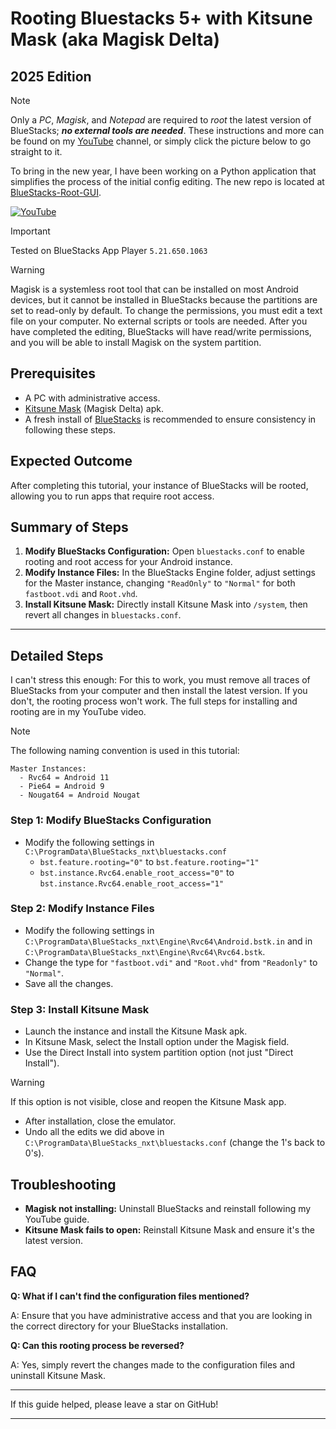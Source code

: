 # Rooting Bluestacks 5+ with Kitsune Mask (aka Magisk Delta)
## 2025 Edition

> [!NOTE]
> Only a *PC*, *Magisk*, and *Notepad* are required to *root* the latest version of BlueStacks; ***no external tools are needed***.
> These instructions and more can be found on my [YouTube](https://www.youtube.com/@RobThePCGuy) channel, or simply click the picture below to go straight to it.
>
> To bring in the new year, I have been working on a Python application that simplifies the process of the initial config editing. The new repo is located at [BlueStacks-Root-GUI](https://github.com/RobThePCGuy/BlueStacks-Root-GUI).

[![YouTube](https://github.com/RobThePCGuy/Root-Bluestacks-with-Kitsune-Mask/assets/10876982/a9ad2b20-9faa-4c73-850e-cf03ad4d4a71)](https://youtu.be/eRXeasi6GQQ)

> [!IMPORTANT]
> Tested on BlueStacks App Player `5.21.650.1063`

> [!WARNING]
Magisk is a systemless root tool that can be installed on most Android devices, but it cannot be installed in BlueStacks because the partitions are set to read-only by default. To change the permissions, you must edit a text file on your computer. No external scripts or tools are needed. After you have completed the editing, BlueStacks will have read/write permissions, and you will be able to install Magisk on the system partition.

## Prerequisites
- A PC with administrative access.
- [Kitsune Mask](https://github.com/HuskyDG/magisk-files/blob/main/README.md) (Magisk Delta) apk.
- A fresh install of [BlueStacks](https://www.bluestacks.com/) is recommended to ensure consistency in following these steps.

## Expected Outcome
After completing this tutorial, your instance of BlueStacks will be rooted, allowing you to run apps that require root access.

## Summary of Steps
1. **Modify BlueStacks Configuration:** Open `bluestacks.conf` to enable rooting and root access for your Android instance.
2. **Modify Instance Files:** In the BlueStacks Engine folder, adjust settings for the Master instance, changing `"ReadOnly"` to `"Normal"` for both `fastboot.vdi` and `Root.vhd`.
3. **Install Kitsune Mask:** Directly install Kitsune Mask into `/system`, then revert all changes in `bluestacks.conf`.

---

## Detailed Steps
I can't stress this enough: For this to work, you must remove all traces of BlueStacks from your computer and then install the latest version. If you don't, the rooting process won't work. The full steps for installing and rooting are in my YouTube video.

> [!NOTE]
> The following naming convention is used in this tutorial:

```
Master Instances:
  - Rvc64 = Android 11
  - Pie64 = Android 9
  - Nougat64 = Android Nougat
```

### Step 1: Modify BlueStacks Configuration
- Modify the following settings in `C:\ProgramData\BlueStacks_nxt\bluestacks.conf`
  - `bst.feature.rooting="0"` to `bst.feature.rooting="1"`
  - `bst.instance.Rvc64.enable_root_access="0"` to `bst.instance.Rvc64.enable_root_access="1"`

### Step 2: Modify Instance Files
- Modify the following settings in `C:\ProgramData\BlueStacks_nxt\Engine\Rvc64\Android.bstk.in` and in `C:\ProgramData\BlueStacks_nxt\Engine\Rvc64\Rvc64.bstk`.
- Change the type for `"fastboot.vdi"` and `"Root.vhd"` from `"Readonly"` to `"Normal"`.
- Save all the changes.

### Step 3: Install Kitsune Mask
- Launch the instance and install the Kitsune Mask apk.
- In Kitsune Mask, select the Install option under the Magisk field.
- Use the Direct Install into system partition option (not just "Direct Install").

> [!WARNING]
> If this option is not visible, close and reopen the Kitsune Mask app.

- After installation, close the emulator.
- Undo all the edits we did above in `C:\ProgramData\BlueStacks_nxt\bluestacks.conf` (change the 1's back to 0's).

## Troubleshooting
- **Magisk not installing:** Uninstall BlueStacks and reinstall following my YouTube guide.
- **Kitsune Mask fails to open:** Reinstall Kitsune Mask and ensure it's the latest version.

## FAQ
**Q: What if I can't find the configuration files mentioned?**

A: Ensure that you have administrative access and that you are looking in the correct directory for your BlueStacks installation.

**Q: Can this rooting process be reversed?**

A: Yes, simply revert the changes made to the configuration files and uninstall Kitsune Mask.

---

If this guide helped, please leave a star on GitHub!

---
